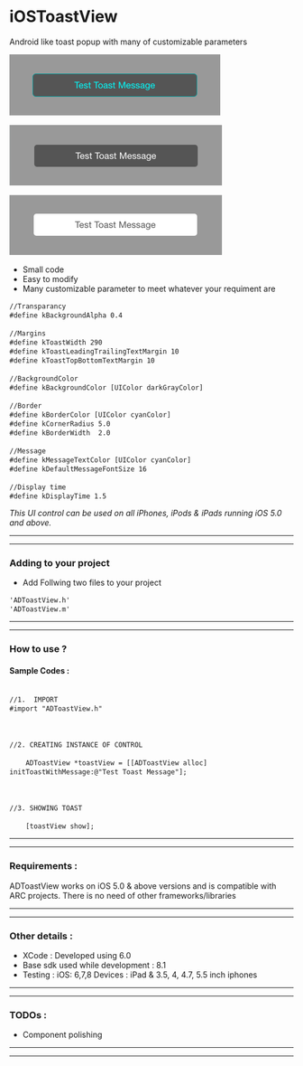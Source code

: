 # iOSToastView
Android like toast popup with many of customizable parameters


![      ](\1.png "") 


![      ](\2.png "") 


![      ](\3.png "") 


* Small code 
* Easy to modify 
* Many customizable parameter to meet whatever your requiment are

```obj-c
//Transparancy
#define kBackgroundAlpha 0.4

//Margins
#define kToastWidth 290
#define kToastLeadingTrailingTextMargin 10
#define kToastTopBottomTextMargin 10

//BackgroundColor
#define kBackgroundColor [UIColor darkGrayColor]

//Border
#define kBorderColor [UIColor cyanColor]
#define kCornerRadius 5.0
#define kBorderWidth  2.0

//Message
#define kMessageTextColor [UIColor cyanColor]
#define kDefaultMessageFontSize 16

//Display time
#define kDisplayTime 1.5
```

<em>This UI control can be used on all iPhones, iPods & iPads running iOS 5.0 and above.</em>

---
---

### Adding to your project

* Add Follwing two files to your project

```
'ADToastView.h'
'ADToastView.m'
```

---
---


### How to use ?

#### Sample Codes :

```obj-c

//1.  IMPORT
#import "ADToastView.h"



//2. CREATING INSTANCE OF CONTROL

    ADToastView *toastView = [[ADToastView alloc] initToastWithMessage:@"Test Toast Message"];



//3. SHOWING TOAST

    [toastView show];
```
---
---

### Requirements :

ADToastView works on iOS 5.0 & above versions and is compatible with ARC projects. There is no need of other frameworks/libraries

---
---

### Other details :

* XCode : Developed using 6.0
* Base sdk used while development : 8.1
* Testing : iOS: 6,7,8   Devices : iPad & 3.5, 4, 4.7, 5.5 inch iphones

---
---

### TODOs :

* Component polishing

---
---
